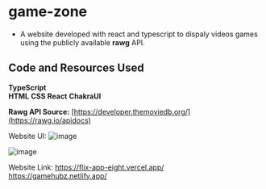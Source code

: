 # game-zone

- A website developed with react and typescript to dispaly videos games  using the publicly available **rawg**  API.


## Code and Resources Used

**TypeScript**<br>
**HTML**
**CSS**
**React**
**ChakraUI**

**Rawg API Source:** [https://developer.themoviedb.org/](https://rawg.io/apidocs)

Website UI:
![image](https://github.com/Khlement/game-zone/assets/87413037/1b183b5b-c9bb-467f-898c-73090055efdb)

![image](https://github.com/Khlement/game-zone/assets/87413037/f1fb2e65-ded5-4a9f-a4d1-2d32604ac774)


Website Link: 
[https://flix-app-eight.vercel.app/
](https://gamehubz.netlify.app/)https://gamehubz.netlify.app/
